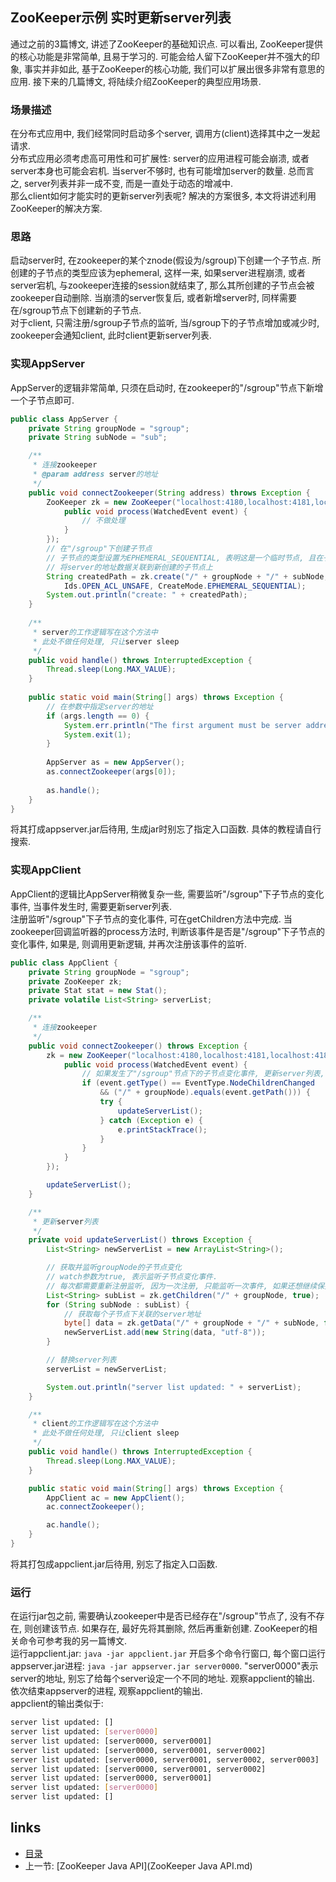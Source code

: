 ZooKeeper示例 实时更新server列表
----

通过之前的3篇博文, 讲述了ZooKeeper的基础知识点. 可以看出, ZooKeeper提供的核心功能是非常简单, 且易于学习的. 可能会给人留下ZooKeeper并不强大的印象, 事实并非如此, 基于ZooKeeper的核心功能, 我们可以扩展出很多非常有意思的应用. 接下来的几篇博文, 将陆续介绍ZooKeeper的典型应用场景.

### 场景描述
在分布式应用中, 我们经常同时启动多个server, 调用方(client)选择其中之一发起请求.  
分布式应用必须考虑高可用性和可扩展性: server的应用进程可能会崩溃, 或者server本身也可能会宕机. 当server不够时, 也有可能增加server的数量. 总而言之, server列表并非一成不变, 而是一直处于动态的增减中.  
那么client如何才能实时的更新server列表呢? 解决的方案很多, 本文将讲述利用ZooKeeper的解决方案.

### 思路
启动server时, 在zookeeper的某个znode(假设为/sgroup)下创建一个子节点. 所创建的子节点的类型应该为ephemeral, 这样一来, 如果server进程崩溃, 或者server宕机, 与zookeeper连接的session就结束了, 那么其所创建的子节点会被zookeeper自动删除. 当崩溃的server恢复后, 或者新增server时, 同样需要在/sgroup节点下创建新的子节点.  
对于client, 只需注册/sgroup子节点的监听, 当/sgroup下的子节点增加或减少时, zookeeper会通知client, 此时client更新server列表.

### 实现AppServer
AppServer的逻辑非常简单, 只须在启动时, 在zookeeper的"/sgroup"节点下新增一个子节点即可.
```java
public class AppServer {
	private String groupNode = "sgroup";
	private String subNode = "sub";

	/**
	 * 连接zookeeper
	 * @param address server的地址
	 */
	public void connectZookeeper(String address) throws Exception {
		ZooKeeper zk = new ZooKeeper("localhost:4180,localhost:4181,localhost:4182", 5000, new Watcher() {
			public void process(WatchedEvent event) {
				// 不做处理
			}
		});
		// 在"/sgroup"下创建子节点
		// 子节点的类型设置为EPHEMERAL_SEQUENTIAL, 表明这是一个临时节点, 且在子节点的名称后面加上一串数字后缀
		// 将server的地址数据关联到新创建的子节点上
		String createdPath = zk.create("/" + groupNode + "/" + subNode, address.getBytes("utf-8"), 
			Ids.OPEN_ACL_UNSAFE, CreateMode.EPHEMERAL_SEQUENTIAL);
		System.out.println("create: " + createdPath);
	}
	
	/**
	 * server的工作逻辑写在这个方法中
	 * 此处不做任何处理, 只让server sleep
	 */
	public void handle() throws InterruptedException {
		Thread.sleep(Long.MAX_VALUE);
	}
	
	public static void main(String[] args) throws Exception {
		// 在参数中指定server的地址
		if (args.length == 0) {
			System.err.println("The first argument must be server address");
			System.exit(1);
		}
		
		AppServer as = new AppServer();
		as.connectZookeeper(args[0]);
		
		as.handle();
	}
}
```
将其打成appserver.jar后待用, 生成jar时别忘了指定入口函数. 具体的教程请自行搜索.

### 实现AppClient
AppClient的逻辑比AppServer稍微复杂一些, 需要监听"/sgroup"下子节点的变化事件, 当事件发生时, 需要更新server列表.  
注册监听"/sgroup"下子节点的变化事件, 可在getChildren方法中完成. 当zookeeper回调监听器的process方法时, 判断该事件是否是"/sgroup"下子节点的变化事件, 如果是, 则调用更新逻辑, 并再次注册该事件的监听.
```java
public class AppClient {
	private String groupNode = "sgroup";
	private ZooKeeper zk;
	private Stat stat = new Stat();
	private volatile List<String> serverList;

	/**
	 * 连接zookeeper
	 */
	public void connectZookeeper() throws Exception {
		zk = new ZooKeeper("localhost:4180,localhost:4181,localhost:4182", 5000, new Watcher() {
			public void process(WatchedEvent event) {
				// 如果发生了"/sgroup"节点下的子节点变化事件, 更新server列表, 并重新注册监听
				if (event.getType() == EventType.NodeChildrenChanged 
					&& ("/" + groupNode).equals(event.getPath())) {
					try {
						updateServerList();
					} catch (Exception e) {
						e.printStackTrace();
					}
				}
			}
		});

		updateServerList();
	}

	/**
	 * 更新server列表
	 */
	private void updateServerList() throws Exception {
		List<String> newServerList = new ArrayList<String>();

		// 获取并监听groupNode的子节点变化
		// watch参数为true, 表示监听子节点变化事件. 
		// 每次都需要重新注册监听, 因为一次注册, 只能监听一次事件, 如果还想继续保持监听, 必须重新注册
		List<String> subList = zk.getChildren("/" + groupNode, true);
		for (String subNode : subList) {
			// 获取每个子节点下关联的server地址
			byte[] data = zk.getData("/" + groupNode + "/" + subNode, false, stat);
			newServerList.add(new String(data, "utf-8"));
		}

		// 替换server列表
		serverList = newServerList;

		System.out.println("server list updated: " + serverList);
	}

	/**
	 * client的工作逻辑写在这个方法中
	 * 此处不做任何处理, 只让client sleep
	 */
	public void handle() throws InterruptedException {
		Thread.sleep(Long.MAX_VALUE);
	}

	public static void main(String[] args) throws Exception {
		AppClient ac = new AppClient();
		ac.connectZookeeper();

		ac.handle();
	}
}
```
将其打包成appclient.jar后待用, 别忘了指定入口函数.

### 运行
在运行jar包之前, 需要确认zookeeper中是否已经存在"/sgroup"节点了, 没有不存在, 则创建该节点. 如果存在, 最好先将其删除, 然后再重新创建. ZooKeeper的相关命令可参考我的另一篇博文.  
运行appclient.jar: `java -jar appclient.jar`
开启多个命令行窗口, 每个窗口运行appserver.jar进程: `java -jar appserver.jar server0000`. "server0000"表示server的地址, 别忘了给每个server设定一个不同的地址. 观察appclient的输出.  
依次结束appserver的进程, 观察appclient的输出.  
appclient的输出类似于:
```bash
server list updated: []
server list updated: [server0000]
server list updated: [server0000, server0001]
server list updated: [server0000, server0001, server0002]
server list updated: [server0000, server0001, server0002, server0003]
server list updated: [server0000, server0001, server0002]
server list updated: [server0000, server0001]
server list updated: [server0000]
server list updated: []
```


links
-----
+ [目录](../zookeeper)
+ 上一节: [ZooKeeper Java API](ZooKeeper Java API.md)
